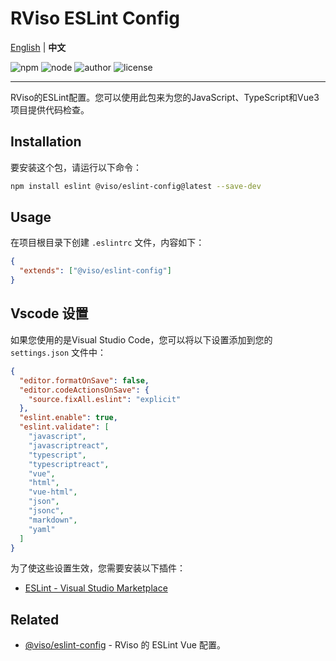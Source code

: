 # RViso ESLint Config

[English](./README.md) | **中文**

![npm](https://img.shields.io/npm/v/@viso/eslint-config)
![node](https://img.shields.io/badge/node-%5E18.0.0-bluegreen)
![author](https://img.shields.io/badge/author-lingann-purple)
![license](https://img.shields.io/github/license/rviso/rviso-eslint)

---

RViso的ESLint配置。您可以使用此包来为您的JavaScript、TypeScript和Vue3项目提供代码检查。

## Installation

要安装这个包，请运行以下命令：

```bash
npm install eslint @viso/eslint-config@latest --save-dev
```

## Usage

在项目根目录下创建 `.eslintrc` 文件，内容如下：

```json
{
  "extends": ["@viso/eslint-config"]
}
```

## Vscode 设置

如果您使用的是Visual Studio Code，您可以将以下设置添加到您的 `settings.json` 文件中：

```json
{
  "editor.formatOnSave": false,
  "editor.codeActionsOnSave": {
    "source.fixAll.eslint": "explicit"
  },
  "eslint.enable": true,
  "eslint.validate": [
    "javascript",
    "javascriptreact",
    "typescript",
    "typescriptreact",
    "vue",
    "html",
    "vue-html",
    "json",
    "jsonc",
    "markdown",
    "yaml"
  ]
}
```

为了使这些设置生效，您需要安装以下插件：

- [ESLint - Visual Studio Marketplace](https://marketplace.visualstudio.com/items?itemName=dbaeumer.vscode-eslint)

## Related

- [@viso/eslint-config](https://www.npmjs.com/package/@viso/eslint-config) - RViso 的 ESLint Vue 配置。
